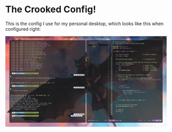 # The Crooked Config!

This is the config I use for my personal desktop, which looks like this when configured right:

![Example Desktop](desktop_ex.png)
